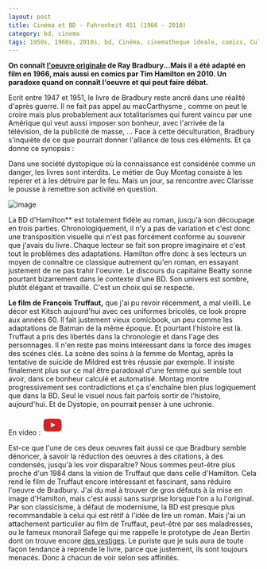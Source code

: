 ```yaml
---
layout: post
title: Cinéma et BD - Fahrenheit 451 (1966 - 2010)
category: bd, cinema
tags: 1950s, 1960s, 2010s, bd, Cinéma, cinematheque ideale, comics, Culture, dystopie, Littérature et BD, régression, totalitarisme
---
```

**On connaît <a href="https://fr.wikipedia.org/wiki/Fahrenheit_451">l'oeuvre originale</a> de Ray Bradbury...Mais il a été adapté en film en 1966, mais aussi en comics par Tim Hamilton en 2010. Un paradoxe quand on connaît l'oeuvre et qui peut faire débat.**

Ecrit entre 1947 et 1951, le livre de Bradbury reste ancré dans une réalité d'après guerre. Il ne fait pas appel au macCarthysme , comme on peut le croire mais plus probablement aux totalitarismes qui furent vaincu par une Amérique qui veut aussi imposer son bonheur, avec l'arrivée de la télévision, de la publicité de masse, ... Face à cette déculturation, Bradbury s'inquiète de ce que pourrait donner l'alliance de tous ces éléments. Et ça donne ce synopsis :

Dans une société dystopique où la connaissance est considérée comme un danger, les livres sont interdits. Le métier de Guy Montag consiste à les repérer et à les détruire par le feu. Mais un jour, sa rencontre avec Clarisse le pousse à remettre son activité en question.

![image](https://filedn.eu/llqi9IBxlYouGRXYG2xlROb/img/2017/fahr451.jpg)

La BD d'Hamilton** est totalement fidèle au roman, jusqu'à son découpage en trois parties. Chronologiquement, il n'y a pas de variation et c'est donc une transposition visuelle qui n'est pas forcément conforme au souvenir que j'avais du livre. Chaque lecteur se fait son propre imaginaire et c'est tout le problèmes des adaptations. Hamilton offre donc à ses lecteurs un moyen de connaître ce classique autrement qu'en roman, en essayant justement de ne pas trahir l'oeuvre. Le discours du capitaine Beatty sonne pourtant bizarrement dans le contexte d'une BD. Son univers est sombre, plutôt élégant et travaillé. C'est un choix qui se respecte.

**Le film de François Truffaut,** que j'ai pu revoir récemment, a mal vieilli. Le décor est Kitsch aujourd'hui avec ces uniformes bricolés, ce look propre aux années 60. Il fait justement vieux comicbook, un peu comme les adaptations de Batman de la même époque. Et pourtant l'histoire est là. Truffaut a pris des libertés dans la chronologie et dans l'age des personnages. Il n'en reste pas moins intéressant dans la force des images des scénes clés. La scène des soins à la femme de Montag, après la tentative de suicide de Mildred est très réussie par exemple. Il insiste finalement plus sur ce mal être paradoxal d'une femme qui semble tout avoir, dans ce bonheur calculé et automatisé. Montag montre progressivement ses contradictions et ça s'enchaîne bien plus logiquement que dans la BD. Seul le visuel nous fait parfois sortir de l'histoire, aujourd'hui. Et de Dystopie, on pourrait penser à une uchronie.

En video : [![video](/images/youtube.png)](https://www.youtube.com/watch?v=7cQ-yGCyjyM)

Est-ce que l'une de ces deux oeuvres fait aussi ce que Bradbury semble dénoncer, à savoir la réduction des oeuvres à des citations, à des condensés, jusqu'à les voir disparaître? Nous sommes peut-être plus proche d'un 1984 dans la vision de Truffaut que dans celle d'Hamilton. Cela rend le film de Truffaut encore intéressant et fascinant, sans réduire l'oeuvre de Bradbury. J'ai du mal à trouver de gros défauts à la mise en image d'Hamilton, mais c'est aussi sans surprise lorsque l'on a lu l'original. Par son classicisme, à défaut de modernisme, la BD est presque plus recommandable à celui qui est rétif à l'idée de lire un roman. Mais j'ai un attachement particulier au film de Truffaut, peut-être par ses maladresses, ou le fameux monorail Safege qui me rappelle le prototype de Jean Bertin dont on trouve encore <a href="https://fr.wikipedia.org/wiki/Voie_d%27essai_de_l%27aérotrain_d%27Orléans">des vestiges</a>. Le puriste que je suis aura de toute façon tendance à reprende le livre, parce que justement, ils sont toujours menacés. Donc à chacun de voir selon ses affinités.
